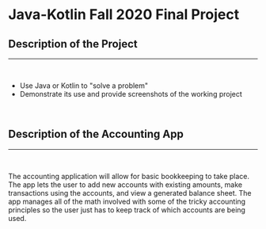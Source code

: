 # Java-Kotlin Fall 2020 Final Project

## Description of the Project

---

<br>

- Use Java or Kotlin to "solve a problem"
- Demonstrate its use and provide screenshots of the working project

<br>

## Description of the Accounting App

---

<br>

The accounting application will allow for basic bookkeeping to take place. The app lets the user to add new accounts with existing amounts, make transactions using the accounts, and view a generated balance sheet. The app manages all of the math involved with some of the tricky accounting principles so the user just has to keep track of which accounts are being used.